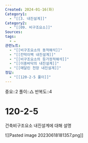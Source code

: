 ```yaml
---
Created: 2024-01-16(화)
Category1:
  - "[[3. 내진설계]]"
Category2:
  - "[[09. 비구조요소]]"
Sources: 
tags:
  - ✏️
관련노트:
  - "[[비구조요소의 동적해석]]"
  - "[[칸막이벽 내진설계]]"
  - "[[비구조요소의 등가정적해석]]"
  - "[[이중바닥의 내진설계]]"
  - "[[매달린 천장 내진설계]]"
정답:
  - "[[120-2-5 풀이]]"
---
```

중요::2
풀이::△
반복도::4


# 120-2-5

건축비구조요소 내진설계에 대해 설명

![[Pasted image 20230618181357.png]]
